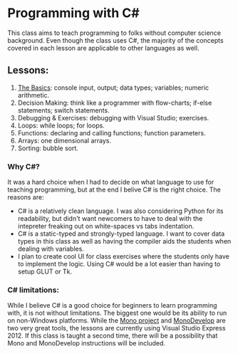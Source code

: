 Programming with C#
=====

This class aims to teach programming to folks without computer science background. Even though the class uses C#,
the majority of the concepts covered in each lesson are applicable to other languages as well.

## Lessons:

1. [The Basics](01-the-basics.md): console input, output; data types; variables; numeric arithmetic.
2. Decision Making: think like a programmer with flow-charts; if-else statements; switch statements.
3. Debugging & Exercises: debugging with Visual Studio; exercises.
4. Loops: while loops; for loops.
5. Functions: declaring and calling functions; function parameters.
6. Arrays: one dimensional arrays.
7. Sorting: bubble sort.

### Why C#?
It was a hard choice when I had to decide on what language to use for teaching programming, but at the end I belive C# is the right choice. The reasons are:

* C# is a relatively clean language. I was also considering Python for its readability, but didn't want newcomers to have to deal with the intepreter freaking out on white-spaces vs tabs indentation.
* C# is a static-typed and strongly-typed language. I want to cover data types in this class as well as having the compiler aids the students when dealing with variables.
* I plan to create cool UI for class exercises where the students only have to implement the logic. Using C# would be a lot easier than having to setup GLUT or Tk.

### C# limitations: 
While I believe C# is a good choice for beginners to learn programming with, it is not without limitations. The biggest one would be its ability to run on non-Windows platforms. While the [Mono project](http://www.mono-project.com/Main_Page) and [MonoDevelop](http://monodevelop.com/) are two very great tools, the lessons are currently using Visual Studio Express 2012. If this class is taught a second time, there will be a possibility that Mono and MonoDevelop instructions will be included.
